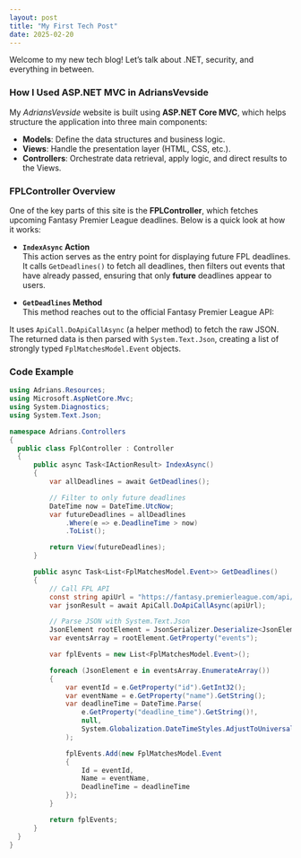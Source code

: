 ```yaml
---
layout: post
title: "My First Tech Post"
date: 2025-02-20
---
```

Welcome to my new tech blog! Let’s talk about .NET, security, and everything in between.

### How I Used ASP.NET MVC in AdriansVevside

My _AdriansVevside_ website is built using **ASP.NET Core MVC**, which helps structure the application into three main components:

- **Models**: Define the data structures and business logic.  
- **Views**: Handle the presentation layer (HTML, CSS, etc.).  
- **Controllers**: Orchestrate data retrieval, apply logic, and direct results to the Views.

### FPLController Overview

One of the key parts of this site is the **FPLController**, which fetches upcoming Fantasy Premier League deadlines. Below is a quick look at how it works:

- **`IndexAsync` Action**  
  This action serves as the entry point for displaying future FPL deadlines. It calls `GetDeadlines()` to fetch all deadlines, then filters out events that have already passed, ensuring that only **future** deadlines appear to users.

- **`GetDeadlines` Method**  
  This method reaches out to the official Fantasy Premier League API:


It uses `ApiCall.DoApiCallAsync` (a helper method) to fetch the raw JSON. The returned data is then parsed with `System.Text.Json`, creating a list of strongly typed `FplMatchesModel.Event` objects. 

### Code Example

```csharp
using Adrians.Resources;
using Microsoft.AspNetCore.Mvc;
using System.Diagnostics;
using System.Text.Json;

namespace Adrians.Controllers
{
  public class FplController : Controller
  {
      public async Task<IActionResult> IndexAsync()
      {
          var allDeadlines = await GetDeadlines();

          // Filter to only future deadlines
          DateTime now = DateTime.UtcNow;
          var futureDeadlines = allDeadlines
              .Where(e => e.DeadlineTime > now)
              .ToList();

          return View(futureDeadlines);
      }

      public async Task<List<FplMatchesModel.Event>> GetDeadlines()
      {
          // Call FPL API
          const string apiUrl = "https://fantasy.premierleague.com/api/bootstrap-static/";
          var jsonResult = await ApiCall.DoApiCallAsync(apiUrl);

          // Parse JSON with System.Text.Json
          JsonElement rootElement = JsonSerializer.Deserialize<JsonElement>(jsonResult);
          var eventsArray = rootElement.GetProperty("events");

          var fplEvents = new List<FplMatchesModel.Event>();

          foreach (JsonElement e in eventsArray.EnumerateArray())
          {
              var eventId = e.GetProperty("id").GetInt32();
              var eventName = e.GetProperty("name").GetString();
              var deadlineTime = DateTime.Parse(
                  e.GetProperty("deadline_time").GetString()!,
                  null,
                  System.Globalization.DateTimeStyles.AdjustToUniversal
              );

              fplEvents.Add(new FplMatchesModel.Event
              {
                  Id = eventId,
                  Name = eventName,
                  DeadlineTime = deadlineTime
              });
          }

          return fplEvents;
      }
  }
}
```